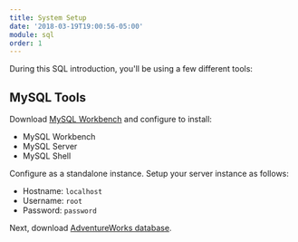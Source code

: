 ```yaml
---
title: System Setup
date: '2018-03-19T19:00:56-05:00'
module: sql
order: 1
---
```


During this SQL introduction, you'll be using a few different tools:

## MySQL Tools

Download [MySQL Workbench](https://dev.mysql.com/downloads/workbench/) and configure to install:

* MySQL Workbench
* MySQL Server
* MySQL Shell

Configure as a standalone instance. Setup your server instance as follows:

* Hostname: `localhost`
* Username: `root`
* Password: `password`

Next, download [AdventureWorks database](https://sourceforge.net/projects/awmysql/).
